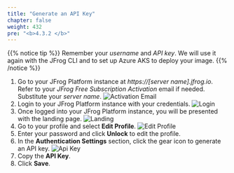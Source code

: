 ```yaml
---
title: "Generate an API Key"
chapter: false
weight: 432
pre: "<b>4.3.2 </b>"
---
```


{{% notice tip %}}
Remember your _username_ and _API key_. We will use it again with the JFrog CLI and to set up Azure AKS to deploy your image.
{{% /notice %}}

1. Go to your JFrog Platform instance at _https://[server name].jfrog.io_. Refer to your _JFrog Free Subscription Activation_ email if needed. Substitute your _server name_.
![Activation Email](/images/activation-email.png)
2. Login to your JFrog Platform instance with your credentials.
![Login](/images/login.png)
3. Once logged into your JFrog Platform instance, you will be presented with the landing page.
![Landing](/images/landing.png)
4. Go to your profile and select **Edit Profile**.
![Edit Profile](/images/edit-profile.png)
5. Enter your password and click **Unlock** to edit the profile.
6. In the **Authentication Settings** section, click the gear icon to generate an API key.
![Api Key](/images/api-key.png)
7. Copy the **API Key**.
8. Click **Save**.




